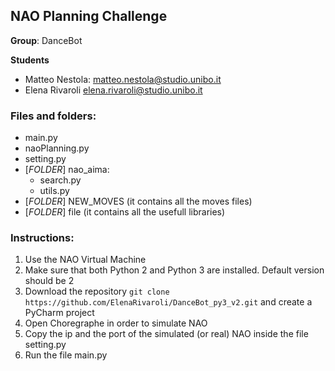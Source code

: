 ## NAO Planning Challenge
**Group**: DanceBot

**Students**
- Matteo Nestola: matteo.nestola@studio.unibo.it
- Elena Rivaroli elena.rivaroli@studio.unibo.it

### Files and folders:
- main.py
- naoPlanning.py
- setting.py
- [_FOLDER_] nao_aima:
  - search.py
  - utils.py
- [_FOLDER_] NEW_MOVES (it contains all the moves files)
- [_FOLDER_] file (it contains all the usefull libraries)
### Instructions:
1. Use the NAO Virtual Machine
2. Make sure that both Python 2 and Python 3 are installed. Default version should be 2
3. Download the repository ``` git clone https://github.com/ElenaRivaroli/DanceBot_py3_v2.git ``` and create a PyCharm project
4. Open Choregraphe in order to simulate NAO
5. Copy the ip and the port of the simulated (or real) NAO inside the file setting.py 
6. Run the file main.py
